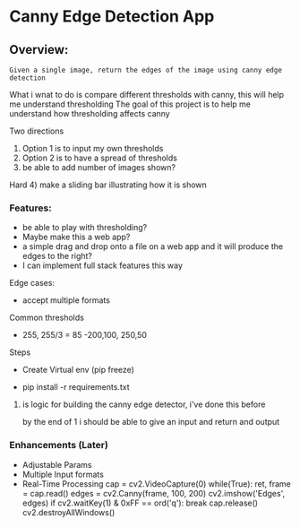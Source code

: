 # Canny Edge Detection App

## Overview:
    Given a single image, return the edges of the image using canny edge detection

What i wnat to do is compare different thresholds with canny, this will help me understand thresholding
The goal of this project is to help me understand how thresholding affects canny 

Two directions
1) Option 1 is to input my own thresholds
2) Option 2 is to have a spread of thresholds 
3) be able to add number of images shown?

Hard
4) make a sliding bar illustrating how it is shown 

### Features:
- be able to play with thresholding? 
- Maybe make this a web app? 
- a simple drag and drop onto a file on a web app and it will produce the edges to the right?
- I can implement full stack features this way 



Edge cases:
- accept multiple formats 


Common thresholds 
- 255, 255/3  = 85
-200,100,
250,50



Steps
- Create Virtual env (pip freeze)

- pip install -r requirements.txt



1) is logic for building the canny edge detector, i've done this before

    by the end of 1 i should be able to give an input and return and output 



### Enhancements (Later)
- Adjustable Params
- Multiple Input formats
- Real-Time Processing 
cap = cv2.VideoCapture(0)
while(True):
    ret, frame = cap.read()
    edges = cv2.Canny(frame, 100, 200)
    cv2.imshow('Edges', edges)
    if cv2.waitKey(1) & 0xFF == ord('q'):
        break
cap.release()
cv2.destroyAllWindows()